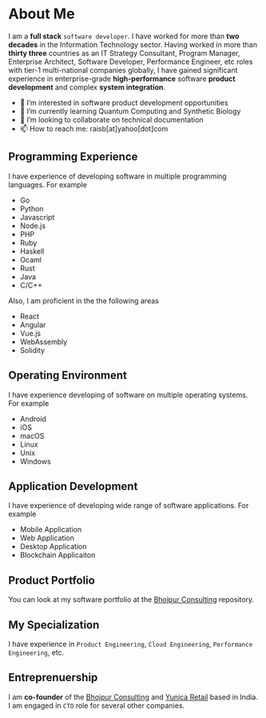 # About Me

I am a __full stack__ `software developer`. I have worked for more than **two decades** in the Information Technology sector.
Having worked in more than **thirty three** countries as an IT Strategy Consultant, Program Manager, Enterprise Architect,
Software Developer, Performance Engineer, etc roles with tier-1 multi-national companies globally, I have gained significant
experience in enterprise-grade __high-performance__ software **product development** and complex **system integration**. 

- 👀 I’m interested in software product development opportunities
- 🌱 I’m currently learning Quantum Computing and Synthetic Biology
- 💞️ I’m looking to collaborate on technical documentation
- 📫 How to reach me: raisb[at]yahoo[dot]com

## Programming Experience

I have experience of developing software in multiple programming languages. For example
- Go
- Python
- Javascript
- Node.js
- PHP
- Ruby
- Haskell
- Ocaml
- Rust
- Java
- C/C++

Also, I am proficient in the the following areas
- React
- Angular
- Vue.js
- WebAssembly
- Solidity

## Operating Environment

I have experience developing of software on multiple operating systems. For example
- Android
- iOS
- macOS
- Linux
- Unix
- Windows

## Application Development

I have experience of developing wide range of software applications. For example
- Mobile Application
- Web Application
- Desktop Application
- Blockchain Applicaiton

## Product Portfolio

You can look at my software portfolio at the [Bhojpur Consulting](https://github.com/bhojpur) repository.

## My Specialization

I have experience in `Product Engineering`, `Cloud Engineering`, `Performance Engineering`, etc.

## Entreprenuership

I am __co-founder__ of the [Bhojpur Consulting](https://www.bhojpur-consulting.com) and [Yunica Retail](https://www.yunica.co.in)
based in India. I am engaged in `CTO` role for several other companies.

